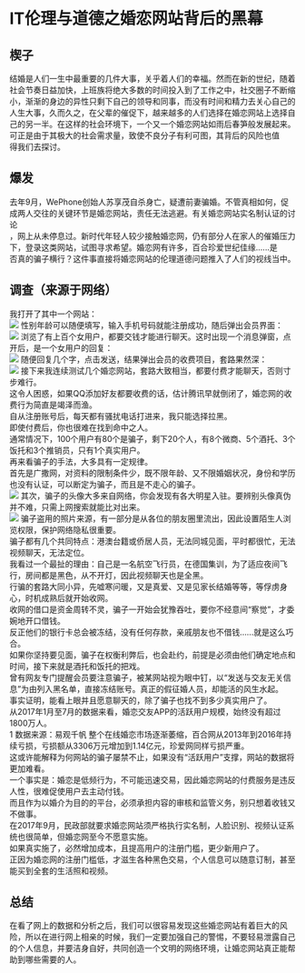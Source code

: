 # IT伦理与道德之婚恋网站背后的黑幕
## 楔子
结婚是人们一生中最重要的几件大事，关乎着人们的幸福。然而在新的世纪，随着社会节奏日益加快，上班族将绝大多数的时间投入到了工作之中，社交圈子不断缩<br/>
小，渐渐的身边的异性只剩下自己的领导和同事，而没有时间和精力去关心自己的人生大事，久而久之，在父辈的催促下，越来越多的人们选择在婚恋网站上选择自<br/>
己的另一半。在这样的社会环境下，一个又一个婚恋网站如雨后春笋般发展起来。可正是由于其极大的社会需求量，致使不良分子有利可图，其背后的风险也值<br/>
得我们去探讨。<br/>
## 爆发
去年9月，WePhone创始人苏享茂自杀身亡，疑遭前妻骗婚。不管真相如何，促成两人交往的关键环节是婚恋网站，责任无法逃避。有关婚恋网站实名制认证的讨论<br/>
，网上从未停息过。新时代年轻人较少接触婚恋网，仍有部分人在家人的催婚压力下，登录这类网站，试图寻求希望。婚恋网有许多，百合珍爱世纪佳缘......是<br/>
否真的骗子横行？这件事直接将婚恋网站的伦理道德问题推入了人们的视线当中。<br/>
## 调查（来源于网络）
我打开了其中一个网站：<br/>
![](http://5b0988e595225.cdn.sohucs.com/images/20180517/c8180ea9ee2e4606bc6e6a3af9177e96.jpeg)
性别年龄可以随便填写，输入手机号码就能注册成功，随后弹出会员界面：<br/>
![](http://5b0988e595225.cdn.sohucs.com/images/20180517/b0bf2714f65a4417aa2675afc4988265.jpeg)
浏览了有上百个女用户，都要交钱才能进行聊天。这时出现一个消息弹窗，点开后，是一个女用户的回复：<br/>
![](http://5b0988e595225.cdn.sohucs.com/images/20180517/6c5beb981f2749d1ad49230ca62a5270.jpeg)
随便回复几个字，点击发送，结果弹出会员的收费项目，套路果然深：<br/>
![](http://5b0988e595225.cdn.sohucs.com/images/20180517/8a19aabea07f4139a15d50c028981c77.jpeg)
接下来我连续测试几个婚恋网站，套路大致相当，都要付费才能聊天，否则寸步难行。<br/>
这令人困惑，如果QQ添加好友都要收费的话，估计腾讯早就倒闭了，婚恋网的收费行为简直是竭泽而渔。<br/>
自从注册账号后，每天都有骚扰电话打进来，我只能选择拉黑。<br/>
即使付费后，你也很难在找到命中之人。<br/>
通常情况下，100个用户有80个是骗子，剩下20个人，有8个微商、5个酒托、3个饭托和3个推销员，只有1个真实用户。<br/>
再来看骗子的手法，大多具有一定规律。<br/>
首先是广撒网，对资料的限制条件少，既不限年龄、又不限婚姻状况，身份和学历也没有认证，可以断定为骗子，而且是不走心的骗子。<br/>
![](http://5b0988e595225.cdn.sohucs.com/images/20180517/4660b08b5f5a44c5b276318f8785cd03.jpeg)
其次，骗子的头像大多来自网络，你会发现有各大明星入驻。要辨别头像真伪并不难，只需上网搜索就能比对出来。<br/>
![](http://5b0988e595225.cdn.sohucs.com/images/20180517/a4958b4791f5461fb0cab1bba945c7e4.jpeg)
骗子盗用的照片来源，有一部分是从各位的朋友圈里流出，因此设置陌生人浏览权限，保护网络隐私很重要。<br/>
骗子都有几个共同特点：港澳台籍或侨居人员，无法同城见面，平时都很忙，无法视频聊天，无法定位。<br/>
我看过一个最扯的理由：自己是一名航空飞行员，在德国集训，为了适应夜间飞行，房间都是黑色，从不开灯，因此视频聊天也是全黑。<br/>
行骗的套路大同小异，先嘘寒问暖，又是真爱、又是见家长结婚等等，等俘虏身心，时机成熟后就开始收网。<br/>
收网的借口是资金周转不灵，骗子一开始会犹豫吞吐，要你不经意间“察觉”，才委婉地开口借钱。<br/>
反正他们的银行卡总会被冻结，没有任何存款，亲戚朋友也不借钱......就是这么巧合。<br/>
如果你坚持要见面，骗子在权衡利弊后，也会赴约，前提是必须由他们确定地点和时间，接下来就是酒托和饭托的把戏。<br/>
曾有网友专门提醒会员要注意骗子，被某网站视为眼中钉，以“发送与交友无关信息”为由列入黑名单，直接冻结账号。真正的假征婚人员，却能活的风生水起。<br/>
事实证明，能看上眼并且愿意聊天的，除了骗子也找不到多少真实用户了。<br/>
从2017年1月至7月的数据来看，婚恋交友APP的活跃用户规模，始终没有超过1800万人。<br/>
1[](http://5b0988e595225.cdn.sohucs.com/images/20180517/1785e0bd35484e43a7a9b126d4bdc5f0.jpeg)
数据来源：易观千帆
整个在线婚恋市场逐渐萎缩，百合网从2013年到2016年持续亏损，亏损额从3306万元增加到1.14亿元，珍爱网同样亏损严重。<br/>
这或许能解释为何网站的骗子屡禁不止，如果没有“活跃用户”支撑，网站的数据将更加难看。<br/>
一个事实是：婚恋是低频行为，不可能迅速交易，因此婚恋网站的付费服务是违反人性，很难促使用户去主动付钱。<br/>
而且作为以婚介为目的的平台，必须承担内容的审核和监管义务，别只想着收钱又不做事。<br/>
在2017年9月，民政部就要求婚恋网站须严格执行实名制，人脸识别、视频认证系统也很简单，但婚恋网至今不愿意实施。<br/>
如果真实施了，必然增加成本，且提高用户的注册门槛，更少新用户了。<br/>
正因为婚恋网的注册门槛低，才滋生各种黑色交易，个人信息可以随意订制，甚至能买到全套的生活照和视频。<br/>
## 总结
在看了网上的数据和分析之后，我们可以很容易发现这些婚恋网站有着巨大的风险，所以在进行网上相亲的时候，我们一定要加强自己的警惕，不要轻易泄露自己<br/>
的个人信息，并要洁身自好，共同创造一个文明的网络环境，让婚恋网站真正能帮助到哪些需要的人。
